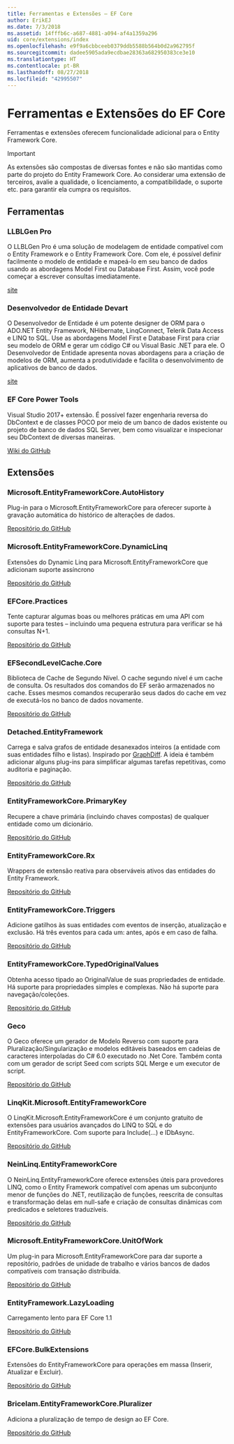 ```yaml
---
title: Ferramentas e Extensões – EF Core
author: ErikEJ
ms.date: 7/3/2018
ms.assetid: 14fffb6c-a687-4881-a094-af4a1359a296
uid: core/extensions/index
ms.openlocfilehash: e9f9a6cbbceeb0379ddb5588b564b0d2a962795f
ms.sourcegitcommit: dadee5905ada9ecdbae28363a682950383ce3e10
ms.translationtype: HT
ms.contentlocale: pt-BR
ms.lasthandoff: 08/27/2018
ms.locfileid: "42995507"
---
```

# <a name="ef-core-tools--extensions"></a>Ferramentas e Extensões do EF Core

Ferramentas e extensões oferecem funcionalidade adicional para o Entity Framework Core.

> [!IMPORTANT]  
> As extensões são compostas de diversas fontes e não são mantidas como parte do projeto do Entity Framework Core. Ao considerar uma extensão de terceiros, avalie a qualidade, o licenciamento, a compatibilidade, o suporte etc. para garantir ela cumpra os requisitos.

## <a name="tools"></a>Ferramentas

### <a name="llblgen-pro"></a>LLBLGen Pro

O LLBLGen Pro é uma solução de modelagem de entidade compatível com o Entity Framework e o Entity Framework Core. Com ele, é possível definir facilmente o modelo de entidade e mapeá-lo em seu banco de dados usando as abordagens Model First ou Database First. Assim, você pode começar a escrever consultas imediatamente.

[site](https://www.llblgen.com/)

### <a name="devart-entity-developer"></a>Desenvolvedor de Entidade Devart

O Desenvolvedor de Entidade é um potente designer de ORM para o ADO.NET Entity Framework, NHibernate, LinqConnect, Telerik Data Access e LINQ to SQL. Use as abordagens Model First e Database First para criar seu modelo de ORM e gerar um código C# ou Visual Basic .NET para ele. O Desenvolvedor de Entidade apresenta novas abordagens para a criação de modelos de ORM, aumenta a produtividade e facilita o desenvolvimento de aplicativos de banco de dados.

[site](https://www.devart.com/entitydeveloper/)

### <a name="ef-core-power-tools"></a>EF Core Power Tools

Visual Studio 2017+ extensão. É possível fazer engenharia reversa do DbContext e de classes POCO por meio de um banco de dados existente ou projeto de banco de dados SQL Server, bem como visualizar e inspecionar seu DbContext de diversas maneiras.

[Wiki do GitHub](https://github.com/ErikEJ/SqlCeToolbox/wiki/EF-Core-Power-Tools)

## <a name="extensions"></a>Extensões

### <a name="microsoftentityframeworkcoreautohistory"></a>Microsoft.EntityFrameworkCore.AutoHistory

Plug-in para o Microsoft.EntityFrameworkCore para oferecer suporte à gravação automática do histórico de alterações de dados.

[Repositório do GitHub](https://github.com/Arch/AutoHistory/)

### <a name="microsoftentityframeworkcoredynamiclinq"></a>Microsoft.EntityFrameworkCore.DynamicLinq

Extensões do Dynamic Linq para Microsoft.EntityFrameworkCore que adicionam suporte assíncrono

 [Repositório do GitHub](https://github.com/StefH/System.Linq.Dynamic.Core/)

### <a name="efcorepractices"></a>EFCore.Practices

Tente capturar algumas boas ou melhores práticas em uma API com suporte para testes – incluindo uma pequena estrutura para verificar se há consultas N+1.

[Repositório do GitHub](https://github.com/riezebosch/efcore-practices/tree/master/src/EFCore.Practices/)

### <a name="efsecondlevelcachecore"></a>EFSecondLevelCache.Core

Biblioteca de Cache de Segundo Nível. O cache segundo nível é um cache de consulta. Os resultados dos comandos do EF serão armazenados no cache. Esses mesmos comandos recuperarão seus dados do cache em vez de executá-los no banco de dados novamente.

[Repositório do GitHub](https://github.com/VahidN/EFSecondLevelCache.Core/)

### <a name="detachedentityframework"></a>Detached.EntityFramework

Carrega e salva grafos de entidade desanexados inteiros (a entidade com suas entidades filho e listas). Inspirado por [GraphDiff](https://github.com/refactorthis/GraphDiff/). A ideia é também adicionar alguns plug-ins para simplificar algumas tarefas repetitivas, como auditoria e paginação.

[Repositório do GitHub](https://github.com/leonardoporro/Detached/)

### <a name="entityframeworkcoreprimarykey"></a>EntityFrameworkCore.PrimaryKey

Recupere a chave primária (incluindo chaves compostas) de qualquer entidade como um dicionário.

[Repositório do GitHub](https://github.com/NickStrupat/EntityFramework.PrimaryKey/)

### <a name="entityframeworkcorerx"></a>EntityFrameworkCore.Rx

Wrappers de extensão reativa para observáveis ativos das entidades do Entity Framework.

[Repositório do GitHub](https://github.com/NickStrupat/EntityFramework.Rx/)

### <a name="entityframeworkcoretriggers"></a>EntityFrameworkCore.Triggers

Adicione gatilhos às suas entidades com eventos de inserção, atualização e exclusão. Há três eventos para cada um: antes, após e em caso de falha.

[Repositório do GitHub](https://github.com/NickStrupat/EntityFramework.Triggers/)

### <a name="entityframeworkcoretypedoriginalvalues"></a>EntityFrameworkCore.TypedOriginalValues

Obtenha acesso tipado ao OriginalValue de suas propriedades de entidade. Há suporte para propriedades simples e complexas. Não há suporte para navegação/coleções.

[Repositório do GitHub](https://github.com/NickStrupat/EntityFramework.TypedOriginalValues/)

### <a name="geco"></a>Geco

O Geco oferece um gerador de Modelo Reverso com suporte para Pluralização/Singularização e modelos editáveis baseados em cadeias de caracteres interpoladas do C# 6.0 executado no .Net Core. Também conta com um gerador de script Seed com scripts SQL Merge e um executor de script.

[Repositório do GitHub](https://github.com/iQuarc/Geco)

### <a name="linqkitmicrosoftentityframeworkcore"></a>LinqKit.Microsoft.EntityFrameworkCore

O LinqKit.Microsoft.EntityFrameworkCore é um conjunto gratuito de extensões para usuários avançados do LINQ to SQL e do EntityFrameworkCore. Com suporte para Include(...) e IDbAsync.

[Repositório do GitHub](https://github.com/scottksmith95/LINQKit/)

### <a name="neinlinqentityframeworkcore"></a>NeinLinq.EntityFrameworkCore

O NeinLinq.EntityFrameworkCore oferece extensões úteis para provedores LINQ, como o Entity Framework compatível com apenas um subconjunto menor de funções do .NET, reutilização de funções, reescrita de consultas e transformação delas em null-safe e criação de consultas dinâmicas com predicados e seletores traduzíveis.

[Repositório do GitHub](https://github.com/axelheer/nein-linq/)

### <a name="microsoftentityframeworkcoreunitofwork"></a>Microsoft.EntityFrameworkCore.UnitOfWork

Um plug-in para Microsoft.EntityFrameworkCore para dar suporte a repositório, padrões de unidade de trabalho e vários bancos de dados compatíveis com transação distribuída.

[Repositório do GitHub](https://github.com/Arch/UnitOfWork/)

### <a name="entityframeworklazyloading"></a>EntityFramework.LazyLoading

Carregamento lento para EF Core 1.1

[Repositório do GitHub](https://github.com/darxis/EntityFramework.LazyLoading)

### <a name="efcorebulkextensions"></a>EFCore.BulkExtensions

Extensões do EntityFrameworkCore para operações em massa (Inserir, Atualizar e Excluir).

[Repositório do GitHub](https://github.com/borisdj/EFCore.BulkExtensions)

### <a name="bricelamentityframeworkcorepluralizer"></a>Bricelam.EntityFrameworkCore.Pluralizer

Adiciona a pluralização de tempo de design ao EF Core.

[Repositório do GitHub](https://github.com/bricelam/EFCore.Pluralizer)
